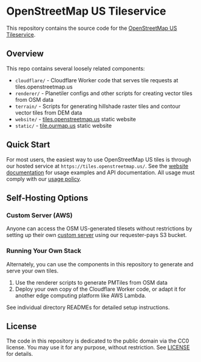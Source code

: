 # OpenStreetMap US Tileservice

This repository contains the source code for the [OpenStreetMap US Tileservice](https://tiles.openstreetmap.us/).

## Overview

This repo contains several loosely related components:

- `cloudflare/` - Cloudflare Worker code that serves tile requests at tiles.openstreetmap.us
- `renderer/` - Planetiler configs and other scripts for creating vector tiles from OSM data
- `terrain/` - Scripts for generating hillshade raster tiles and contour vector tiles from DEM data
- `website/` - [tiles.openstreetmap.us](https://tiles.openstreetmap.us/) static website
- `static/` - [tile.ourmap.us](https://tile.ourmap.us/) static website

## Quick Start

For most users, the easiest way to use OpenStreetMap US tiles is through our hosted service at `https://tiles.openstreetmap.us/`. See the [website documentation](https://tiles.openstreetmap.us/) for usage examples and API documentation. All usage must comply with our [usage policy](https://tiles.openstreetmap.us/usage-policy/).

## Self-Hosting Options

### Custom Server (AWS)

Anyone can access the OSM US-generated tilesets without restrictions by setting up their own [custom server](./CUSTOM_SERVER.md) using our requester-pays S3 bucket.

### Running Your Own Stack

Alternately, you can use the components in this repository to generate and serve your own tiles.

1. Use the renderer scripts to generate PMTiles from OSM data
2. Deploy your own copy of the Cloudflare Worker code, or adapt it for another edge computing platform like AWS Lambda.

See individual directory READMEs for detailed setup instructions.

## License

The code in this repository is dedicated to the public domain via the CC0 license. You may use it for any purpose, without restriction. See [LICENSE](./LICENSE) for details.
